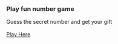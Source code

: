 ### Play fun number game
Guess the secret number and get your gift<br><br>
[Play Here](https://ansarulhaq786.github.io/guess-number/)
